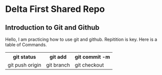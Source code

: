 <main>

<h1>
Delta First Shared Repo
</h1>

<h2>
Introduction to Git and Github
</h2>

<p>Hello, I am practicing how to use git and github. Repitition is key. Here is a table of Commands.
</p>

<table>
  <tr>
    <th>git status</th>
    <th>git add</th>
    <th>git commit -m</th>
  </tr>
  <tr>
    <td>git push origin</td>
    <td>git branch</td>
    <td>git checkout</td>
  </tr>
  </table>

</main>

